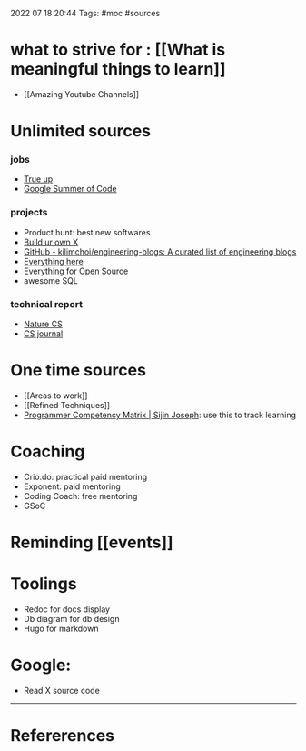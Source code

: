 
2022 07 18 20:44
Tags: #moc  #sources 
# what to strive for : [[What is meaningful things to learn]]
- [[Amazing Youtube Channels]]
# Unlimited sources 
### jobs
- [True up](trueup.io)
- [Google Summer of Code](https://summerofcode.withgoogle.com/programs/2022/organizations)
### projects
- Product hunt: best new softwares 
- [Build ur own X](https://github.com/lekhuongduy345/build-your-own-x)
- [GitHub - kilimchoi/engineering-blogs: A curated list of engineering blogs](https://github.com/kilimchoi/engineering-blogs)
- [Everything here](https://github.com/sindresorhus/awesome)
- [Everything for Open Source](https://github.com/oscafrica/awesome-open-source) 
- awesome SQL 
### technical report
- [Nature CS](https://www.nature.com/subjects/computer-science/srep)
- [CS journal](https://thescipub.com/jcs) 
# One time sources 
- [[Areas to work]]
- [[Refined Techniques]]
- [Programmer Competency Matrix | Sijin Joseph](https://sijinjoseph.netlify.app/programmer-competency-matrix/): use this to track learning 
# Coaching
- Crio.do: practical paid mentoring
- Exponent: paid mentoring
- Coding Coach: free mentoring
- GSoC
# Reminding [[events]]
# Toolings
- Redoc for docs display
 - Db diagram for db design 
 - Hugo for markdown
# Google: 
- Read X source code


--- 
# Refererences 

